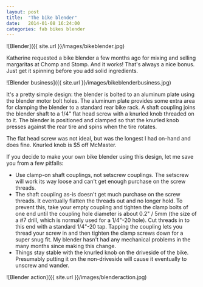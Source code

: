 ```yaml
---
layout: post
title:  "The bike blender"
date:   2014-01-08 16:24:00
categories: fab bikes blender
---
```


![Blender]({{ site.url }}/images/bikeblender.jpg)

Katherine requested a bike blender a few months ago for mixing and selling margaritas at Chomp and Stomp. And it works! That's always a nice bonus. Just get it spinning before you add solid ingredients.

![Blender business]({{ site.url }}/images/bikeblenderbusiness.jpg)

It's a pretty simple design: the blender is bolted to an aluminum plate using the blender motor bolt holes. The aluminum plate provides some extra area for clamping the blender to a standard rear bike rack. A shaft coupling joins the blender shaft to a 1/4" flat head screw with a knurled knob threaded on to it. The blender is positioned and clamped so that the knurled knob presses against the rear tire and spins when the tire rotates.

The flat head screw was not ideal, but was the longest I had on-hand and does fine. Knurled knob is $5 off McMaster.

If you decide to make your own bike blender using this design, let me save you from a few pitfalls:

* Use clamp-on shaft couplings, not setscrew couplings. The setscrew will work its way loose and can't get enough purchase on the screw threads.
* The shaft coupling as-is doesn't get much purchase on the screw threads. It eventually flatten the threads out and no longer hold. To prevent this, take your empty coupling and tighten the clamp bolts of one end until the coupling hole diameter is about 0.2" / 5mm (the size of a #7 drill, which is normally used for a 1/4"-20 hole). Cut threads in to this end with a standard 1/4"-20 tap. Tapping the coupling lets you thread your screw in and then tighten the clamp screws down for a super snug fit. My blender hasn't had any mechanical problems in the many months since making this change.
* Things stay stable with the knurled knob on the driveside of the bike. Presumably putting it on the non-driveside will cause it eventually to unscrew and wander.

![Blender action]({{ site.url }}/images/blenderaction.jpg)
